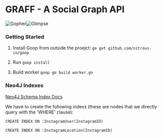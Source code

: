 GRAFF - A Social Graph API
====

![Gopher](https://blog.golang.org/gopher/gopher.png)![Glimpse](http://a5.mzstatic.com/us/r30/Purple3/v4/54/db/6d/54db6dd9-b62f-bd12-6cd2-9aff80270a28/icon175x175.png) 


### Getting Started

1. Install Goop from outside the proejct: `go get github.com/nitrous-io/goop`

2. Run `goop install`

3. Build worker `goop go build worker.go`


### Neo4J Indexes

[Neo4J Schema Index Docs](http://neo4j.com/docs/stable/query-schema-index.html)

We have to create the following indexs (these are nodes that we directly query with the 'WHERE' clause):

```
CREATE INDEX ON :InstagramUser(InstagramID)
```

```
CREATE INDEX ON :InstagramLocation(InstagramID)
```

